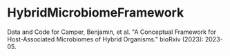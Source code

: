 # HybridMicrobiomeFramework
Data and Code for Camper, Benjamin, et al. "A Conceptual Framework for Host-Associated Microbiomes of Hybrid Organisms." bioRxiv (2023): 2023-05.

